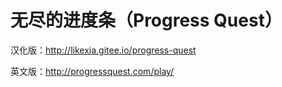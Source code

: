 # 无尽的进度条（Progress Quest）

汉化版：http://likexia.gitee.io/progress-quest

英文版：http://progressquest.com/play/